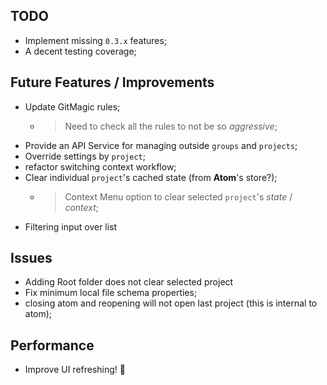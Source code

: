 ## TODO

- Implement missing `0.3.x` features;
- A decent testing coverage;

## Future Features / Improvements

- Update GitMagic rules;
  - > Need to check all the rules to not be so *aggressive*;
- Provide an API Service for managing outside `groups` and `projects`;
- Override settings by `project`;
- refactor switching context workflow;
- Clear individual `project`'s cached state (from **Atom**'s store?);
    - > Context Menu option to clear selected `project`'s *state* / *context*;
- Filtering input over list

## Issues

- Adding Root folder does not clear selected project
- Fix minimum local file schema properties;
- closing atom and reopening will not open last project (this is internal to atom);

## Performance

- Improve UI refreshing! :see_no_evil:
